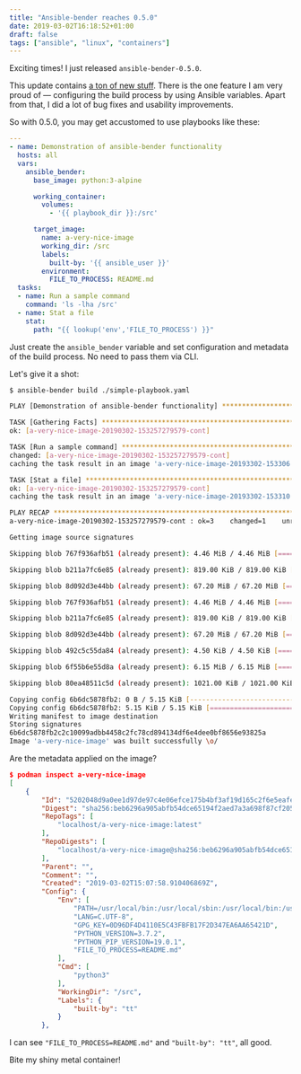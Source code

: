 ```yaml
---
title: "Ansible-bender reaches 0.5.0"
date: 2019-03-02T16:18:52+01:00
draft: false
tags: ["ansible", "linux", "containers"]
---
```


Exciting times! I just released `ansible-bender-0.5.0`.

This update contains [a ton of new
stuff](https://github.com/TomasTomecek/ansible-bender/releases/tag/0.5.0).
There is the one feature I am very proud of — configuring the build process by
using Ansible variables. Apart from that, I did a lot of bug fixes and
usability improvements.

<!--more-->

So with 0.5.0, you may get accustomed to use playbooks like these:
```yaml
---
- name: Demonstration of ansible-bender functionality
  hosts: all
  vars:
    ansible_bender:
      base_image: python:3-alpine

      working_container:
        volumes:
          - '{{ playbook_dir }}:/src'

      target_image:
        name: a-very-nice-image
        working_dir: /src
        labels:
          built-by: '{{ ansible_user }}'
        environment:
          FILE_TO_PROCESS: README.md
  tasks:
  - name: Run a sample command
    command: 'ls -lha /src'
  - name: Stat a file
    stat:
      path: "{{ lookup('env','FILE_TO_PROCESS') }}"

```

Just create the `ansible_bender` variable and set configuration and metadata of
the build process. No need to pass them via CLI.

Let's give it a shot:

```bash
$ ansible-bender build ./simple-playbook.yaml

PLAY [Demonstration of ansible-bender functionality] ****************************************

TASK [Gathering Facts] **********************************************************************
ok: [a-very-nice-image-20190302-153257279579-cont]

TASK [Run a sample command] *****************************************************************
changed: [a-very-nice-image-20190302-153257279579-cont]
caching the task result in an image 'a-very-nice-image-20193302-153306'

TASK [Stat a file] **************************************************************************
ok: [a-very-nice-image-20190302-153257279579-cont]
caching the task result in an image 'a-very-nice-image-20193302-153310'

PLAY RECAP **********************************************************************************
a-very-nice-image-20190302-153257279579-cont : ok=3    changed=1    unreachable=0    failed=0

Getting image source signatures

Skipping blob 767f936afb51 (already present): 4.46 MiB / 4.46 MiB [=========] 0s

Skipping blob b211a7fc6e85 (already present): 819.00 KiB / 819.00 KiB [=====] 0s

Skipping blob 8d092d3e44bb (already present): 67.20 MiB / 67.20 MiB [=======] 0s

Skipping blob 767f936afb51 (already present): 4.46 MiB / 4.46 MiB [=========] 0s

Skipping blob b211a7fc6e85 (already present): 819.00 KiB / 819.00 KiB [=====] 0s

Skipping blob 8d092d3e44bb (already present): 67.20 MiB / 67.20 MiB [=======] 0s

Skipping blob 492c5c55da84 (already present): 4.50 KiB / 4.50 KiB [=========] 0s

Skipping blob 6f55b6e55d8a (already present): 6.15 MiB / 6.15 MiB [=========] 0s

Skipping blob 80ea48511c5d (already present): 1021.00 KiB / 1021.00 KiB [===] 0s

Copying config 6b6dc5878fb2: 0 B / 5.15 KiB [----------------------------------]
Copying config 6b6dc5878fb2: 5.15 KiB / 5.15 KiB [==========================] 0s
Writing manifest to image destination
Storing signatures
6b6dc5878fb2c2c10099adbb4458c2fc78cd894134df6e4dee0bf8656e93825a
Image 'a-very-nice-image' was built successfully \o/
```

Are the metadata applied on the image?
```json
$ podman inspect a-very-nice-image
[
    {
        "Id": "5202048d9a0ee1d97de97c4e06efce175b4bf3af19d165c2f6e5eafe3af0550a",
        "Digest": "sha256:beb6296a905abfb54dce65194f2aed7a3a698f87cf20536cd7e2fdbb8b23d510",
        "RepoTags": [
            "localhost/a-very-nice-image:latest"
        ],
        "RepoDigests": [
            "localhost/a-very-nice-image@sha256:beb6296a905abfb54dce65194f2aed7a3a698f87cf20536cd7e2fdbb8b23d510"
        ],
        "Parent": "",
        "Comment": "",
        "Created": "2019-03-02T15:07:58.910406869Z",
        "Config": {
            "Env": [
                "PATH=/usr/local/bin:/usr/local/sbin:/usr/local/bin:/usr/sbin:/usr/bin:/sbin:/bin",
                "LANG=C.UTF-8",
                "GPG_KEY=0D96DF4D4110E5C43FBFB17F2D347EA6AA65421D",
                "PYTHON_VERSION=3.7.2",
                "PYTHON_PIP_VERSION=19.0.1",
                "FILE_TO_PROCESS=README.md"
            ],
            "Cmd": [
                "python3"
            ],
            "WorkingDir": "/src",
            "Labels": {
                "built-by": "tt"
            }
        },
```

I can see `"FILE_TO_PROCESS=README.md"` and `"built-by": "tt"`, all good.


Bite my shiny metal container!

